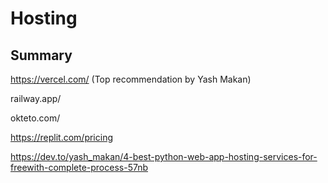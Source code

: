 # Hosting

##	Summary


https://vercel.com/ (Top recommendation by Yash Makan)

railway.app/

okteto.com/

https://replit.com/pricing

https://dev.to/yash_makan/4-best-python-web-app-hosting-services-for-freewith-complete-process-57nb

